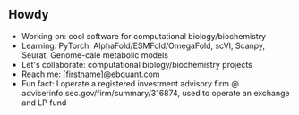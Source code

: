<h2>Howdy</h2>
<ul>
<li>Working on: cool software for computational biology/biochemistry</li>
<li>Learning: PyTorch, AlphaFold/ESMFold/OmegaFold, scVI, Scanpy, Seurat, Genome-cale metabolic models</li>
<li>Let's collaborate: computational biology/biochemistry projects</li>
<li>Reach me: [firstname]@ebquant.com</li>
<li>Fun fact: I operate a registered investment advisory firm @ adviserinfo.sec.gov/firm/summary/316874, used to operate an exchange and LP fund</li>
</ul>
